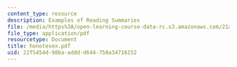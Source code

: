 ```yaml
---
content_type: resource
description: Examples of Reading Summaries
file: /media/https%3A/open-learning-course-data-rc.s3.amazonaws.com/21a-219-law-and-society-spring-2003/22f5454d98baadddd644750a34716152_honotesex.pdf
file_type: application/pdf
resourcetype: Document
title: honotesex.pdf
uid: 22f5454d-98ba-addd-d644-750a34716152
---
```


